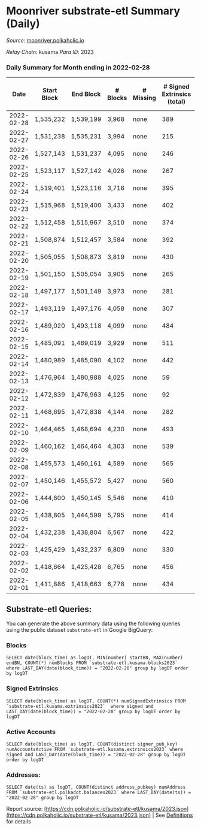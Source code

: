 # Moonriver substrate-etl Summary (Daily)

_Source_: [moonriver.polkaholic.io](https://moonriver.polkaholic.io)

*Relay Chain*: kusama
*Para ID*: 2023



### Daily Summary for Month ending in 2022-02-28


| Date | Start Block | End Block | # Blocks | # Missing | # Signed Extrinsics (total) | # Active Accounts | # Addresses with Balances | # Events | # Transfers | # XCM Transfers In | # XCM Transfers Out |
| ---- | ----------- | --------- | -------- | --------- | --------------------------- | ----------------- | ------------------------- | -------- | ----------- | ------------------ | ------------------- |
| 2022-02-28 | 1,535,232 | 1,539,199 | 3,968 | none  | 389 | 145 | 512,381 | 686,677 | 11,015 ($32,371,013.53) | 39 ($1,176,173.16) |   |
| 2022-02-27 | 1,531,238 | 1,535,231 | 3,994 | none  | 215 | 99 |  | 598,042 | 9,231 ($10,971,437.49) | 44 ($824,437.39) |   |
| 2022-02-26 | 1,527,143 | 1,531,237 | 4,095 | none  | 246 | 102 |  | 539,363 | 9,404 ($13,798,928.17) | 27 ($198,595.39) |   |
| 2022-02-25 | 1,523,117 | 1,527,142 | 4,026 | none  | 267 | 95 |  | 616,765 | 10,372 ($22,226,263.44) | 32 ($528,314.81) |   |
| 2022-02-24 | 1,519,401 | 1,523,116 | 3,716 | none  | 395 | 139 |  | 857,925 | 13,778 ($22,104,940.57) | 51 ($149,769.12) |   |
| 2022-02-23 | 1,515,968 | 1,519,400 | 3,433 | none  | 402 | 147 |  | 760,416 | 14,465 ($30,584,836.56) | 70 ($251,150.75) |   |
| 2022-02-22 | 1,512,458 | 1,515,967 | 3,510 | none  | 374 | 140 |  | 693,466 | 10,528 ($19,394,810.04) | 22 ($31,881.29) |   |
| 2022-02-21 | 1,508,874 | 1,512,457 | 3,584 | none  | 392 | 154 |  | 736,800 | 11,017 ($23,180,624.66) | 25 ($242,220.48) |   |
| 2022-02-20 | 1,505,055 | 1,508,873 | 3,819 | none  | 430 | 189 |  | 646,347 | 9,619 ($19,102,197.19) | 43 ($122,085.81) |   |
| 2022-02-19 | 1,501,150 | 1,505,054 | 3,905 | none  | 265 | 127 |  | 550,942 | 7,804 ($16,978,003.14) | 41 ($68,741.82) |   |
| 2022-02-18 | 1,497,177 | 1,501,149 | 3,973 | none  | 281 | 126 |  | 661,925 | 10,587 ($14,995,907.67) | 43 ($137,456.82) |   |
| 2022-02-17 | 1,493,119 | 1,497,176 | 4,058 | none  | 307 | 134 |  | 691,698 | 9,905 ($17,525,153.52) | 9 ($18,200.01) |   |
| 2022-02-16 | 1,489,020 | 1,493,118 | 4,099 | none  | 484 | 152 |  | 655,531 | 9,170 ($18,362,614.84) | 12 ($20,319.20) |   |
| 2022-02-15 | 1,485,091 | 1,489,019 | 3,929 | none  | 511 | 208 |  | 848,993 | 14,915 ($37,200,752.02) | 15 ($55,284.25) |   |
| 2022-02-14 | 1,480,989 | 1,485,090 | 4,102 | none  | 442 | 233 |  | 667,914 | 9,394 ($25,120,551.95) | 2 ($6,789.08) |   |
| 2022-02-13 | 1,476,964 | 1,480,988 | 4,025 | none  | 59 | 23 |  | 598,880 | 8,613 ($9,159,800.13) | 11 ($40,794.78) |   |
| 2022-02-12 | 1,472,839 | 1,476,963 | 4,125 | none  | 92 | 34 |  | 598,932 | 7,986 ($13,702,031.72) | 14 ($8,946.87) |   |
| 2022-02-11 | 1,468,695 | 1,472,838 | 4,144 | none  | 282 | 79 |  | 672,272 | 10,761 ($22,252,139.44) | 10 ($31,548.94) |   |
| 2022-02-10 | 1,464,465 | 1,468,694 | 4,230 | none  | 493 | 184 |  | 750,384 | 11,707 ($54,378,027.87) | 14 ($29,310.60) |   |
| 2022-02-09 | 1,460,162 | 1,464,464 | 4,303 | none  | 539 | 183 |  | 711,051 | 11,022 ($14,020,753.15) | 19 ($38,351.12) |   |
| 2022-02-08 | 1,455,573 | 1,460,161 | 4,589 | none  | 565 | 188 |  | 771,330 | 12,869 ($24,755,083.20) | 22 ($38,819.32) |   |
| 2022-02-07 | 1,450,146 | 1,455,572 | 5,427 | none  | 560 | 248 |  | 873,227 | 16,461 ($28,508,193.65) | 17 ($75,430.19) |   |
| 2022-02-06 | 1,444,600 | 1,450,145 | 5,546 | none  | 410 | 184 |  | 782,639 | 12,709 ($9,851,825.22) | 15 ($81,219.61) |   |
| 2022-02-05 | 1,438,805 | 1,444,599 | 5,795 | none  | 414 | 152 |  | 802,359 | 13,127 ($14,999,067.69) | 14 ($42,511.95) |   |
| 2022-02-04 | 1,432,238 | 1,438,804 | 6,567 | none  | 422 | 176 |  | 898,059 | 14,703 ($14,864,726.62) | 21 ($38,769.95) |   |
| 2022-02-03 | 1,425,429 | 1,432,237 | 6,809 | none  | 330 | 146 |  | 645,328 | 8,194 ($5,330,024.08) | 10 ($14,662.40) |   |
| 2022-02-02 | 1,418,664 | 1,425,428 | 6,765 | none  | 456 | 181 |  | 673,343 | 11,474 ($12,842,085.95) | 16 ($72,079.05) |   |
| 2022-02-01 | 1,411,886 | 1,418,663 | 6,778 | none  | 434 | 140 |  | 615,021 | 10,187 ($8,456,340.36) | 3 ($1,806.89) |   |

## Substrate-etl Queries:
You can generate the above summary data using the following queries using the public dataset `substrate-etl` in Google BigQuery:


### Blocks
```
SELECT date(block_time) as logDT, MIN(number) startBN, MAX(number) endBN, COUNT(*) numBlocks FROM `substrate-etl.kusama.blocks2023`  where LAST_DAY(date(block_time)) = "2022-02-28" group by logDT order by logDT
```


### Signed Extrinsics
```
SELECT date(block_time) as logDT, COUNT(*) numSignedExtrinsics FROM `substrate-etl.kusama.extrinsics2023`  where signed and LAST_DAY(date(block_time)) = "2022-02-28" group by logDT order by logDT
```


### Active Accounts
```
SELECT date(block_time) as logDT, COUNT(distinct signer_pub_key) numAccountsActive FROM `substrate-etl.kusama.extrinsics2023` where signed and LAST_DAY(date(block_time)) = "2022-02-28" group by logDT order by logDT
```


### Addresses:
```
SELECT date(ts) as logDT, COUNT(distinct address_pubkey) numAddress FROM `substrate-etl.polkadot.balances2023` where LAST_DAY(date(ts)) = "2022-02-28" group by logDT
```



Report source: [https://cdn.polkaholic.io/substrate-etl/kusama/2023.json](https://cdn.polkaholic.io/substrate-etl/kusama/2023.json) | See [Definitions](/DEFINITIONS.md) for details
